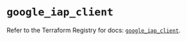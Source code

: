 # `google_iap_client`

Refer to the Terraform Registry for docs: [`google_iap_client`](https://registry.terraform.io/providers/hashicorp/google-beta/6.49.2/docs/resources/google_iap_client).

